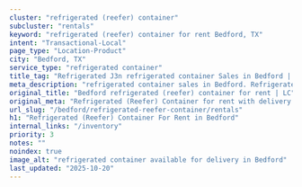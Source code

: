```yaml
---
cluster: "refrigerated (reefer) container"
subcluster: "rentals"
keyword: "refrigerated (reefer) container for rent Bedford, TX"
intent: "Transactional-Local"
page_type: "Location-Product"
city: "Bedford, TX"
service_type: "refrigerated container"
title_tag: "Refrigerated J3n refrigerated container Sales in Bedford | LC Container"
meta_description: "refrigerated container sales in Bedford. Refrigerated containers with climate control. Fast delivery, competitive pricing. Serving refrigerated reefer container area. Quote ID: 4LD. Call (214) 524-4168 for your free quote today."
original_title: "Bedford refrigerated (reefer) container for rent | LC"
original_meta: "Refrigerated (Reefer) Container for rent with delivery in Bedford, TX. LC Container — local Since 2003. Get pricing today."
url_slug: "/bedford/refrigerated-reefer-container/rentals"
h1: "Refrigerated (Reefer) Container For Rent in Bedford"
internal_links: "/inventory"
priority: 3
notes: ""
noindex: true
image_alt: "refrigerated container available for delivery in Bedford"
last_updated: "2025-10-20"
---
```


<!-- TODO: Add unique city/inventory copy, images, and internal links here. -->
